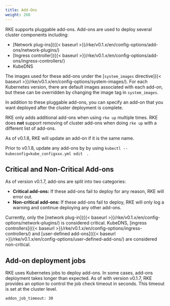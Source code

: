```yaml
---
title: Add-Ons
weight: 260
---
```


RKE supports pluggable add-ons. Add-ons are used to deploy several cluster components including:

* [Network plug-ins]({{< baseurl >}}/rke/v0.1.x/en/config-options/add-ons/network-plugins/)
* [Ingress controller]({{< baseurl >}}/rke/v0.1.x/en/config-options/add-ons/ingress-controllers/)
* KubeDNS

The images used for these add-ons under the [`system_images` directive]({< baseurl >}}/rke/v0.1.x/en/config-options/system-images/). For each Kubernetes version, there are default images associated with each add-on, but these can be overridden by changing the image tag in `system_images`.

In addition to these pluggable add-ons, you can specify an add-on that you want deployed after the cluster deployment is complete.

RKE only adds additional add-ons when using `rke up` multiple times. RKE does **not** support removing of cluster add-ons when doing `rke up` with a different list of add-ons.

As of v0.1.8, RKE will update an add-on if it is the same name.

Prior to v0.1.8, update any add-ons by by using `kubectl --kubeconfig=kube_configxxx.yml edit  `.


## Critical and Non-Critical Add-ons

As of version v0.1.7, add-ons are split into two categories:

- **Critical add-ons:** If these add-ons fail to deploy for any reason, RKE will error out.
- **Non-critical add-ons:** If these add-ons fail to deploy, RKE will only log a warning and continue deploying any other add-ons.

Currently, only the [network plug-in]({{< baseurl >}}/rke/v0.1.x/en/config-options/network-plugins/) is considered critical. KubeDNS, [ingress controllers]({{< baseurl >}}/rke/v0.1.x/en/config-options/ingress-controllers/) and [user-defined add-ons]({{< baseurl >}}/rke/v0.1.x/en/config-options/user-defined-add-ons/) are considered non-critical.

## Add-on deployment jobs

RKE uses Kubernetes jobs to deploy add-ons. In some cases, add-ons deployment takes longer than expected. As of with version v0.1.7, RKE provides an option to control the job check timeout in seconds. This timeout is set at the cluster level.

```bash
addon_job_timeout: 30
```
